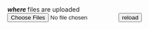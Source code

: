 <body onerror="document.appendChild(document.createTextNode(error.message))"><h5 style="display:inline ">where </h5>  files are uploaded<br><input type="file" multiple accept="image/*" oninput="for(mti=0;mti<this.files.length;mti++){if(this.files[mti].size-0>=1000*1024){document.body.insertBefore(document.createTextNode(this.files[mti].size+' bytes is too many on image '+this.files[mti].name),this);document.body.insertBefore(document.createElement('br'),this);window.vol=true}}"><script>document.body.innerHTML+=localStorage.length+' in the start of visit';setInterval('for(lsi in localStorage){if(lsi!=`length`&&typeof localStorage[lsi]==`string`&&localStorage[lsi][3]==`a`){if(!(document.getElementsByName(encodeURI(lsi))[0] instanceof HTMLImageElement)){image=new Image();image.src=localStorage[lsi];image.alt=lsi;image.name=encodeURI(lsi);document.body.appendChild(image);}}}',2000); var ir,li=[];document.querySelector("input").setAttribute('onchange','if(window.vol){return false;};this.hidden=true;for(var it=0;it<this.files.length;it++){li.push(new FileReader());li[li.length-1].readAsDataURL(this.files[it]);};setInterval("for(ir=0;ir<li.length;ir++){if(li[ir]&&li[ir].result&&!li[ir].radio){localStorage.setItem((input=document.querySelector(`input`)).files[ir].name||input.files[ir].filename+(new Date()),li[ir].result);li[ir] .radio=true}};ready=true;for(ir of li){if(ir instanceof FileReader&&!ir.radio){ready=false}};calc=!0;document.body.firstChild.innerHTML=localStorage.length;",200);');</script><button onclick="location.replace(location)">reload</button>  
  
